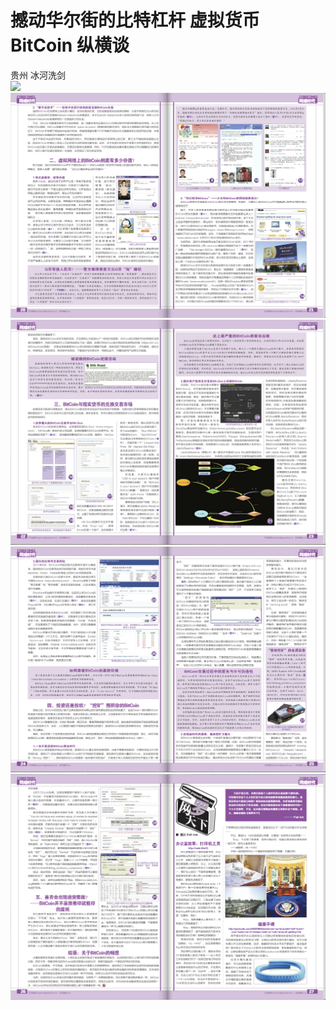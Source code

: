 # 撼动华尔街的比特杠杆 虚拟货币 BitCoin 纵横谈
贵州 冰河洗剑  
![](../img/20220408/P18.png)
![](../img/20220408/P20.png)
![](../img/20220408/P22.png)
![](../img/20220408/P24.png)
![](../img/20220408/P26.png)
